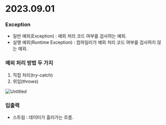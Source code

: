 # 2023.09.01

### Exception

- 일반 예외(Exception) : 예외 처리 코드 여부를 검사하는 예외.
- 실행 예외(Runtime Exception) : 컴파일러가 예외 처리 코드 여부를 검사하지 않는 예외.

### 예외 처리 방법 두 가지

1. 직접 처리(try-catch)
2. 위임(throws)

![Untitled](https://prod-files-secure.s3.us-west-2.amazonaws.com/af24a09c-661e-49f0-8040-f1d0a9110aec/696c7ffd-d0d9-4e12-bd73-e4cf976eade3/Untitled.png)

### 입출력

- 스트림 : 데이터가 흘러가는 흐름.
